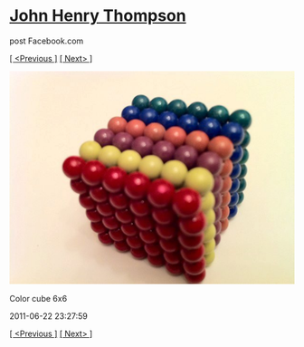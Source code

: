 # [John Henry Thompson](../README.md)
post Facebook.com

[[ <Previous ]](2011-06-22-6.md) [[ Next> ]](2011-06-22-8.md)

[![](../media/2011-06-22/Magnetic-Balls-Color-cube-6x6.jpg)](../README.md)

Color cube 6x6

2011-06-22 23:27:59

[[ <Previous ]](2011-06-22-6.md) [[ Next> ]](2011-06-22-8.md)